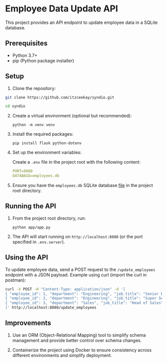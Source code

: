 # Employee Data Update API

This project provides an API endpoint to update employee data in a SQLite database.

## Prerequisites

- Python 3.7+
- pip (Python package installer)

## Setup

1. Clone the repository:
```sh
git clone https://github.com/itzceekay/syndio.git

cd syndio
```

2. Create a virtual environment (optional but recommended):

     ```python -m venv venv```

3. Install the required packages:

    ```pip install flask python-dotenv```

4. Set up the environment variables:

    Create a `.env` file in the project root with the following content:
     ```yaml
    PORT=8080
    DATABASE=employees.db
    ```

5. Ensure you have the `employees.db` SQLite database [file](https://github.com/syndio/senior-backend-engineer-exercise/blob/main/employees.db) in the project root directory.


## Running the API

1. From the project root directory, run:

    ```python app/app.py```


2. The API will start running on `http://localhost:8080` (or the port specified in `.env.server`).

## Using the API

To update employee data, send a POST request to the `/update_employees` endpoint with a JSON payload. Example using curl (import the curl in postman):

```bash
curl -X POST -H "Content-Type: application/json" -d '[
{ "employee_id": 1, "department": "Engineering", "job_title": "Senior Engineer" },
{ "employee_id": 2, "department": "Engineering", "job_title": "Super Senior Engineer" },
{ "employee_id": 3, "department": "Sales", "job_title": "Head of Sales"}
]' http://localhost:8080/update_employees
```

## Improvements
1. Use an ORM (Object-Relational Mapping) tool to simplify schema management and provide better control over schema changes.

2. Containerize the project using Docker to ensure consistency across different environments and simplify deployment.